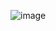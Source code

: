

![image](https://github.com/cristianamihu/UBB_Computer-Science/assets/128689630/39579d2a-b6d8-4dfb-977b-c455e437558c)
